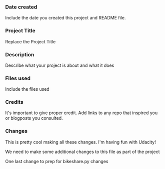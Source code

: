 ### Date created
Include the date you created this project and README file.

### Project Title
Replace the Project Title

### Description
Describe what your project is about and what it does

### Files used
Include the files used

### Credits
It's important to give proper credit. Add links to any repo that inspired you or blogposts you consulted.

### Changes
This is pretty cool making all these changes. I'm having fun with Udacity!

We need to make some additional changes to this file as part of the project

One last change to prep for bikeshare.py changes